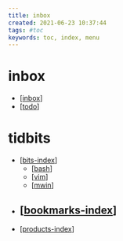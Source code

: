 ```yaml
---
title: inbox
created: 2021-06-23 10:37:44
tags: #toc
keywords: toc, index, menu
---
```


# inbox

- [[inbox]]
- [[todo]]

# tidbits

- [[bits-index]]
  - [[bash]]
  - [[vim]]
  - [[mwin]]
- [[bookmarks-index]]
  -
- [[products-index]]

[//begin]: # "Autogenerated link references for markdown compatibility"
[inbox]: inbox.md "Inbox"
[todo]: todo.md "Todo"
[bits-index]: bits/bits-index.md "Tidbits index"
[bash]: bits/bash.md "Bash"
[vim]: bits/vim.md "Vim"
[mwin]: bits/mwin.md "Mwin"
[bookmarks-index]: bookmarks/bookmarks-index.md "Bookmarks Index"
[products-index]: products/products-index.md "Products Index"
[//end]: # "Autogenerated link references"

